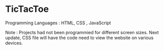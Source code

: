 # TicTacToe
Programming Languages : HTML, CSS , JavaScript 

Note : Projects had not been programmied for different screen sizes. Next update, CSS file will have the code need to view the website on various devices.
